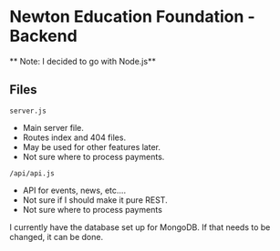 ﻿# Newton Education Foundation - Backend

** Note: I decided to go with Node.js**

## Files

`server.js`

- Main server file.
- Routes index and 404 files.
- May be used for other features later.
- Not sure where to process payments.

`/api/api.js`

- API for events, news, etc....
- Not sure if I should make it pure REST.
- Not sure where to process payments

I currently have the database set up for MongoDB. If that needs to be changed, it can be done.


